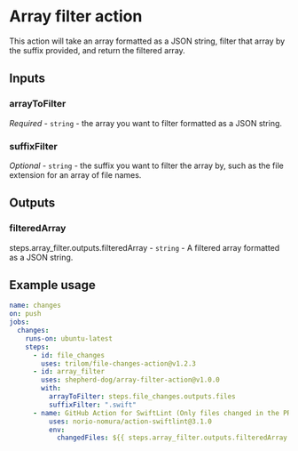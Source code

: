 # Array filter action

This action will take an array formatted as a JSON string, filter that array by the suffix provided, and return the filtered array.

## Inputs

### arrayToFilter

_Required_  - `string` - the array you want to filter formatted as a JSON string.

### suffixFilter

_Optional_  - `string` - the suffix you want to filter the array by, such as the file extension for an array of file names.

## Outputs

### filteredArray

steps.array_filter.outputs.filteredArray - `string` - A filtered array formatted as a JSON string.

## Example usage

```yaml
name: changes
on: push
jobs:
  changes:
    runs-on: ubuntu-latest
    steps:
      - id: file_changes
        uses: trilom/file-changes-action@v1.2.3
      - id: array_filter
        uses: shepherd-dog/array-filter-action@v1.0.0
        with:
          arrayToFilter: steps.file_changes.outputs.files
          suffixFilter: ".swift"
      - name: GitHub Action for SwiftLint (Only files changed in the PR)
          uses: norio-nomura/action-swiftlint@3.1.0
          env:
            changedFiles: ${{ steps.array_filter.outputs.filteredArray }}
```